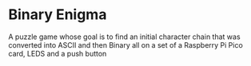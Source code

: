 # Binary Enigma
A puzzle game whose goal is to find an initial character chain that was converted into ASCII and then Binary all on a set of a Raspberry Pi Pico card, LEDS and a push button
